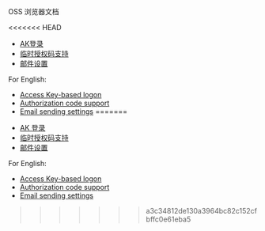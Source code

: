 OSS 浏览器文档

<<<<<<< HEAD
* [AK登录](aklogin.md)
* [临时授权码支持](authToken.md)
* [邮件设置](smtpSetting.md)


For English:

* [Access Key-based logon](en-aklogin.md)
* [Authorization code support](en-authToken.md)
* [Email sending settings](en-smtpSetting.md)
=======
- [AK 登录](aklogin.md)
- [临时授权码支持](authToken.md)
- [邮件设置](smtpSetting.md)

For English:

- [Access Key-based logon](en-aklogin.md)
- [Authorization code support](en-authToken.md)
- [Email sending settings](en-smtpSetting.md)
>>>>>>> a3c34812de130a3964bc82c152cfbffc0e61eba5
